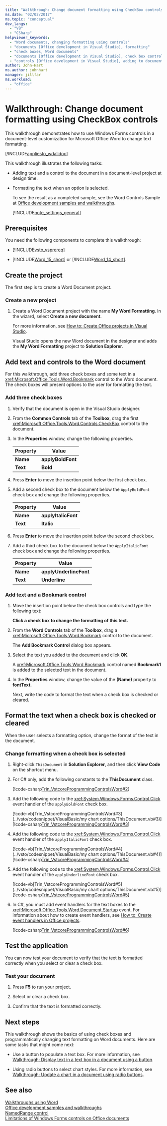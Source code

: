 ```yaml
---
title: "Walkthrough: Change document formatting using CheckBox controls"
ms.date: "02/02/2017"
ms.topic: "conceptual"
dev_langs: 
  - "VB"
  - "CSharp"
helpviewer_keywords: 
  - "Word documents, changing formatting using controls"
  - "documents [Office development in Visual Studio], formatting"
  - "check boxes, Word documents"
  - "documents [Office development in Visual Studio], check box controls"
  - "controls [Office development in Visual Studio], adding to documents"
author: John-Hart
ms.author: johnhart
manager: jillfar
ms.workload: 
  - "office"
---
```

# Walkthrough: Change document formatting using CheckBox controls
  This walkthrough demonstrates how to use Windows Forms controls in a document-level customization for Microsoft Office Word to change text formatting.  
  
 [!INCLUDE[appliesto_wdalldoc](../vsto/includes/appliesto-wdalldoc-md.md)]  
  
 This walkthrough illustrates the following tasks:  
  
- Adding text and a control to the document in a document-level project at design time.  
  
- Formatting the text when an option is selected.  
  
  To see the result as a completed sample, see the Word Controls Sample at [Office development samples and walkthroughs](../vsto/office-development-samples-and-walkthroughs.md).  
  
  [!INCLUDE[note_settings_general](../sharepoint/includes/note-settings-general-md.md)]  
  
## Prerequisites  
 You need the following components to complete this walkthrough:  
  
-   [!INCLUDE[vsto_vsprereq](../vsto/includes/vsto-vsprereq-md.md)]  
  
-   [!INCLUDE[Word_15_short](../vsto/includes/word-15-short-md.md)] or [!INCLUDE[Word_14_short](../vsto/includes/word-14-short-md.md)].  
  
## Create the project  
 The first step is to create a Word Document project.  
  
### Create a new project  
  
1.  Create a Word Document project with the name **My Word Formatting**. In the wizard, select **Create a new document**.  
  
     For more information, see [How to: Create Office projects in Visual Studio](../vsto/how-to-create-office-projects-in-visual-studio.md).  
  
     Visual Studio opens the new Word document in the designer and adds the **My Word Formatting** project to **Solution Explorer**.  
  
## Add text and controls to the Word document  
 For this walkthrough, add three check boxes and some text in a <xref:Microsoft.Office.Tools.Word.Bookmark> control to the Word document. The check boxes will present options to the user for formatting the text.  
  
### Add three check boxes  
  
1.  Verify that the document is open in the Visual Studio designer.  
  
2.  From the **Common Controls** tab of the **Toolbox**, drag the first <xref:Microsoft.Office.Tools.Word.Controls.CheckBox> control to the document.  
  
3.  In the **Properties** window, change the following properties.  
  
    |Property|Value|  
    |--------------|-----------|  
    |**Name**|**applyBoldFont**|  
    |**Text**|**Bold**|  
  
4.  Press **Enter** to move the insertion point below the first check box.  
  
5.  Add a second check box to the document below the `ApplyBoldFont` check box and change the following properties.  
  
    |Property|Value|  
    |--------------|-----------|  
    |**Name**|**applyItalicFont**|  
    |**Text**|**Italic**|  
  
6.  Press **Enter** to move the insertion point below the second check box.  
  
7.  Add a third check box to the document below the `ApplyItalicFont` check box and change the following properties.  
  
    |Property|Value|  
    |--------------|-----------|  
    |**Name**|**applyUnderlineFont**|  
    |**Text**|**Underline**|  
  
### Add text and a Bookmark control  
  
1. Move the insertion point below the check box controls and type the following text:  
  
    **Click a check box to change the formatting of this text.**  
  
2. From the **Word Controls** tab of the **Toolbox**, drag a <xref:Microsoft.Office.Tools.Word.Bookmark> control to the document.  
  
    The **Add Bookmark Control** dialog box appears.  
  
3. Select the text you added to the document and click **OK**.  
  
    A <xref:Microsoft.Office.Tools.Word.Bookmark> control named **Bookmark1** is added to the selected text in the document.  
  
4. In the **Properties** window, change the value of the **(Name)** property to **fontText.**  
  
   Next, write the code to format the text when a check box is checked or cleared.  
  
## Format the text when a check box is checked or cleared  
 When the user selects a formatting option, change the format of the text in the document.  
  
### Change formatting when a check box is selected  
  
1.  Right-click `ThisDocument` in **Solution Explorer**, and then click **View Code** on the shortcut menu.  
  
2.  For C# only, add the following constants to the **ThisDocument** class.  
  
     [!code-csharp[Trin_VstcoreProgrammingControlsWord#2](../vsto/codesnippet/CSharp/Trin_VstcoreProgrammingControlsWordCS/ThisDocument.cs#2)]  
  
3.  Add the following code to the <xref:System.Windows.Forms.Control.Click> event handler of the `applyBoldFont` check box.  
  
     [!code-vb[Trin_VstcoreProgrammingControlsWord#3](../vsto/codesnippet/VisualBasic/my chart options/ThisDocument.vb#3)]
     [!code-csharp[Trin_VstcoreProgrammingControlsWord#3](../vsto/codesnippet/CSharp/Trin_VstcoreProgrammingControlsWordCS/ThisDocument.cs#3)]  
  
4.  Add the following code to the <xref:System.Windows.Forms.Control.Click> event handler of the `applyItalicFont` check box.  
  
     [!code-vb[Trin_VstcoreProgrammingControlsWord#4](../vsto/codesnippet/VisualBasic/my chart options/ThisDocument.vb#4)]
     [!code-csharp[Trin_VstcoreProgrammingControlsWord#4](../vsto/codesnippet/CSharp/Trin_VstcoreProgrammingControlsWordCS/ThisDocument.cs#4)]  
  
5.  Add the following code to the <xref:System.Windows.Forms.Control.Click> event handler of the `applyUnderlineFont` check box.  
  
     [!code-vb[Trin_VstcoreProgrammingControlsWord#5](../vsto/codesnippet/VisualBasic/my chart options/ThisDocument.vb#5)]
     [!code-csharp[Trin_VstcoreProgrammingControlsWord#5](../vsto/codesnippet/CSharp/Trin_VstcoreProgrammingControlsWordCS/ThisDocument.cs#5)]  
  
6.  In C#, you must add event handlers for the text boxes to the <xref:Microsoft.Office.Tools.Word.Document.Startup> event. For information about how to create event handlers, see [How to: Create event handlers in Office projects](../vsto/how-to-create-event-handlers-in-office-projects.md).  
  
     [!code-csharp[Trin_VstcoreProgrammingControlsWord#6](../vsto/codesnippet/CSharp/Trin_VstcoreProgrammingControlsWordCS/ThisDocument.cs#6)]  
  
## Test the application  
 You can now test your document to verify that the text is formatted correctly when you select or clear a check box.  
  
### Test your document  
  
1.  Press **F5** to run your project.  
  
2.  Select or clear a check box.  
  
3.  Confirm that the text is formatted correctly.  
  
## Next steps  
 This walkthrough shows the basics of using check boxes and programmatically changing text formatting on Word documents. Here are some tasks that might come next:  
  
-   Use a button to populate a text box. For more information, see [Walkthrough: Display text in a text box in a document using a button](../vsto/walkthrough-displaying-text-in-a-text-box-in-a-document-using-a-button.md).  
  
-   Using radio buttons to select chart styles. For more information, see [Walkthrough: Update a chart in a document using radio buttons](../vsto/walkthrough-updating-a-chart-in-a-document-using-radio-buttons.md).  
  

## See also  
 [Walkthroughs using Word](../vsto/walkthroughs-using-word.md)   
 [Office development samples and walkthroughs](../vsto/office-development-samples-and-walkthroughs.md)   
 [NamedRange control](../vsto/namedrange-control.md)   
 [Limitations of Windows Forms controls on Office documents](../vsto/limitations-of-windows-forms-controls-on-office-documents.md)  
